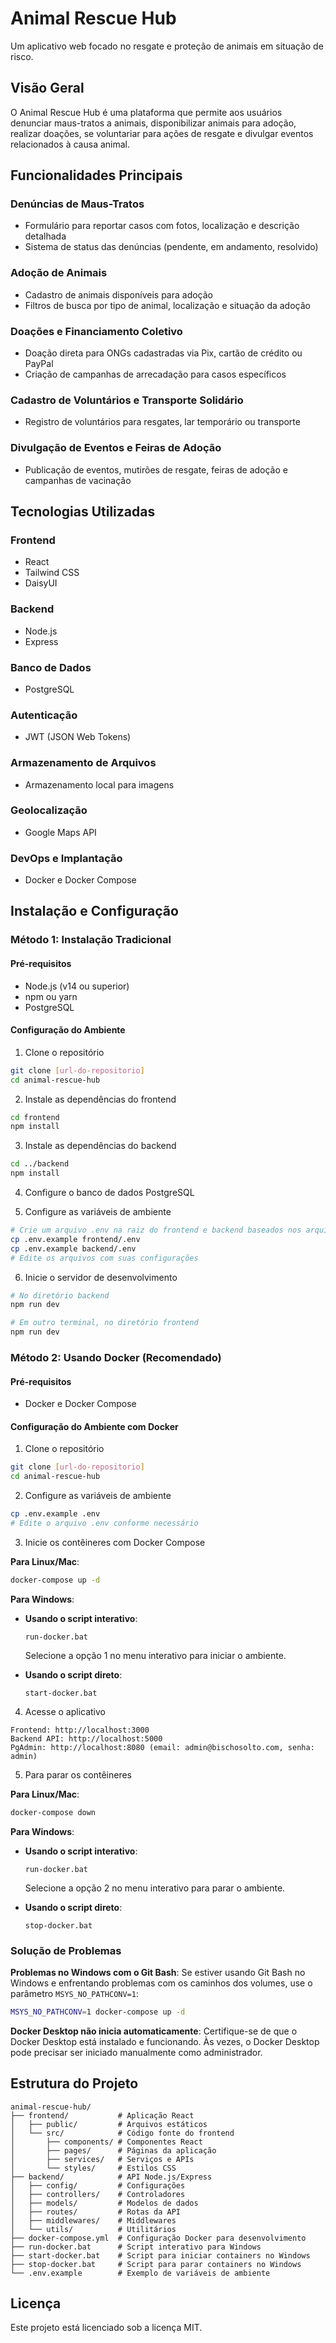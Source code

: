 # Animal Rescue Hub

Um aplicativo web focado no resgate e proteção de animais em situação de risco.

## Visão Geral

O Animal Rescue Hub é uma plataforma que permite aos usuários denunciar maus-tratos a animais, disponibilizar animais para adoção, realizar doações, se voluntariar para ações de resgate e divulgar eventos relacionados à causa animal.

## Funcionalidades Principais

### Denúncias de Maus-Tratos
- Formulário para reportar casos com fotos, localização e descrição detalhada
- Sistema de status das denúncias (pendente, em andamento, resolvido)

### Adoção de Animais
- Cadastro de animais disponíveis para adoção
- Filtros de busca por tipo de animal, localização e situação da adoção

### Doações e Financiamento Coletivo
- Doação direta para ONGs cadastradas via Pix, cartão de crédito ou PayPal
- Criação de campanhas de arrecadação para casos específicos

### Cadastro de Voluntários e Transporte Solidário
- Registro de voluntários para resgates, lar temporário ou transporte

### Divulgação de Eventos e Feiras de Adoção
- Publicação de eventos, mutirões de resgate, feiras de adoção e campanhas de vacinação

## Tecnologias Utilizadas

### Frontend
- React
- Tailwind CSS
- DaisyUI

### Backend
- Node.js
- Express

### Banco de Dados
- PostgreSQL

### Autenticação
- JWT (JSON Web Tokens)

### Armazenamento de Arquivos
- Armazenamento local para imagens

### Geolocalização
- Google Maps API

### DevOps e Implantação
- Docker e Docker Compose

## Instalação e Configuração

### Método 1: Instalação Tradicional

#### Pré-requisitos
- Node.js (v14 ou superior)
- npm ou yarn
- PostgreSQL

#### Configuração do Ambiente

1. Clone o repositório
```bash
git clone [url-do-repositorio]
cd animal-rescue-hub
```

2. Instale as dependências do frontend
```bash
cd frontend
npm install
```

3. Instale as dependências do backend
```bash
cd ../backend
npm install
```

4. Configure o banco de dados PostgreSQL

5. Configure as variáveis de ambiente
```bash
# Crie um arquivo .env na raiz do frontend e backend baseados nos arquivos .env.example
cp .env.example frontend/.env
cp .env.example backend/.env
# Edite os arquivos com suas configurações
```

6. Inicie o servidor de desenvolvimento
```bash
# No diretório backend
npm run dev

# Em outro terminal, no diretório frontend
npm run dev
```

### Método 2: Usando Docker (Recomendado)

#### Pré-requisitos
- Docker e Docker Compose

#### Configuração do Ambiente com Docker

1. Clone o repositório
```bash
git clone [url-do-repositorio]
cd animal-rescue-hub
```

2. Configure as variáveis de ambiente
```bash
cp .env.example .env
# Edite o arquivo .env conforme necessário
```

3. Inicie os contêineres com Docker Compose

**Para Linux/Mac**:
```bash
docker-compose up -d
```

**Para Windows**:
* **Usando o script interativo**:
  ```
  run-docker.bat
  ```
  Selecione a opção 1 no menu interativo para iniciar o ambiente.

* **Usando o script direto**:
  ```
  start-docker.bat
  ```

4. Acesse o aplicativo
```
Frontend: http://localhost:3000
Backend API: http://localhost:5000
PgAdmin: http://localhost:8080 (email: admin@bischosolto.com, senha: admin)
```

5. Para parar os contêineres

**Para Linux/Mac**:
```bash
docker-compose down
```

**Para Windows**:
* **Usando o script interativo**:
  ```
  run-docker.bat
  ```
  Selecione a opção 2 no menu interativo para parar o ambiente.

* **Usando o script direto**:
  ```
  stop-docker.bat
  ```

### Solução de Problemas

**Problemas no Windows com o Git Bash**:
Se estiver usando Git Bash no Windows e enfrentando problemas com os caminhos dos volumes, use o parâmetro `MSYS_NO_PATHCONV=1`:

```bash
MSYS_NO_PATHCONV=1 docker-compose up -d
```

**Docker Desktop não inicia automaticamente**:
Certifique-se de que o Docker Desktop está instalado e funcionando. Às vezes, o Docker Desktop pode precisar ser iniciado manualmente como administrador.

## Estrutura do Projeto

```
animal-rescue-hub/
├── frontend/           # Aplicação React
│   ├── public/         # Arquivos estáticos
│   └── src/            # Código fonte do frontend
│       ├── components/ # Componentes React
│       ├── pages/      # Páginas da aplicação
│       ├── services/   # Serviços e APIs
│       └── styles/     # Estilos CSS
├── backend/            # API Node.js/Express
│   ├── config/         # Configurações
│   ├── controllers/    # Controladores
│   ├── models/         # Modelos de dados
│   ├── routes/         # Rotas da API
│   ├── middlewares/    # Middlewares
│   └── utils/          # Utilitários
├── docker-compose.yml  # Configuração Docker para desenvolvimento
├── run-docker.bat      # Script interativo para Windows
├── start-docker.bat    # Script para iniciar containers no Windows
├── stop-docker.bat     # Script para parar containers no Windows
└── .env.example        # Exemplo de variáveis de ambiente
```

## Licença

Este projeto está licenciado sob a licença MIT.